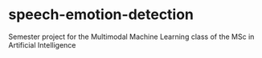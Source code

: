 # speech-emotion-detection
Semester project for the Multimodal Machine Learning class of the MSc in Artificial Intelligence

